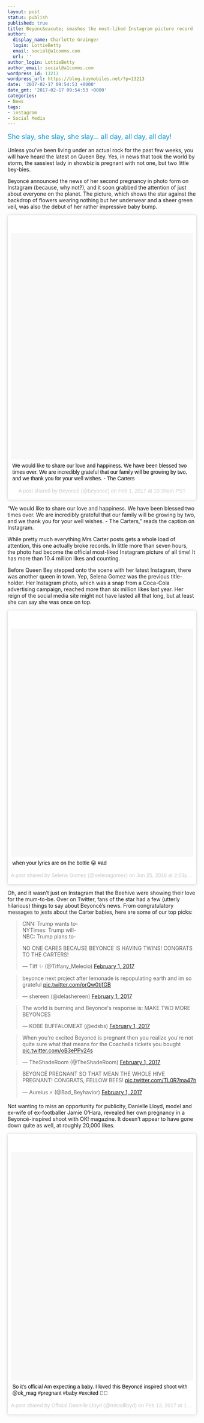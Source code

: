 ```yaml
---
layout: post
status: publish
published: true
title: Beyonc&eacute; smashes the most-liked Instagram picture record
author:
  display_name: Charlotte Grainger
  login: LottieBetty
  email: social@a1comms.com
  url: ''
author_login: LottieBetty
author_email: social@a1comms.com
wordpress_id: 13213
wordpress_url: https://blog.buymobiles.net/?p=13213
date: '2017-02-17 09:54:53 +0000'
date_gmt: '2017-02-17 09:54:53 +0000'
categories:
- News
tags:
- instagram
- Social Media
---
```

<p><span class="postStandFirst" style="color: #0896d5; line-height: 26px; font-size: 18px;">She slay, she slay, she slay&hellip; all day, all day, all day!</span></p>
<p>Unless you&rsquo;ve been living under an actual rock for the past few weeks, you will have heard the latest on Queen Bey. Yes, in news that took the world by storm, the sassiest lady in showbiz is pregnant with not one, but two little bey-bies.</p>
<p>Beyonc&eacute; announced the news of her second pregnancy in photo form on Instagram (because, why not?), and it soon grabbed the attention of just about everyone on the planet. The picture, which shows the star against the backdrop of flowers wearing nothing but her underwear and a sheer green veil, was also the debut of her rather impressive baby bump.</p>
<blockquote class="instagram-media" style="background: #FFF; border: 0; border-radius: 3px; box-shadow: 0 0 1px 0 rgba(0,0,0,0.5),0 1px 10px 0 rgba(0,0,0,0.15); margin: 1px; max-width: 658px; padding: 0; width: calc(100% - 2px);" data-instgrm-captioned="" data-instgrm-version="7">
<div style="padding: 8px;">
<div style="background: #F8F8F8; line-height: 0; margin-top: 40px; padding: 61.94444444444444% 0; text-align: center; width: 100%;"></div>
<p style="margin: 8px 0 0 0; padding: 0 4px;"><a style="color: #000; font-family: Arial,sans-serif; font-size: 14px; font-style: normal; font-weight: normal; line-height: 17px; text-decoration: none; word-wrap: break-word;" href="https://www.instagram.com/p/BP-rXUGBPJa/" target="_blank">We would like to share our love and happiness. We have been blessed two times over. We are incredibly grateful that our family will be growing by two, and we thank you for your well wishes. - The Carters</a></p>
<p style="color: #c9c8cd; font-family: Arial,sans-serif; font-size: 14px; line-height: 17px; margin-bottom: 0; margin-top: 8px; overflow: hidden; padding: 8px 0 7px; text-align: center; text-overflow: ellipsis; white-space: nowrap;">A post shared by Beyonc&eacute; (@beyonce) on <time style="font-family: Arial,sans-serif; font-size: 14px; line-height: 17px;" datetime="2017-02-01T18:39:00+00:00">Feb 1, 2017 at 10:39am PST</time></p>
</div>
</blockquote>
<p><script async defer src="//platform.instagram.com/en_US/embeds.js"></script></p>
<p>&ldquo;We would like to share our love and happiness. We have been blessed two times over. We are incredibly grateful that our family will be growing by two, and we thank you for your well wishes. - The Carters,&rdquo; reads the caption on Instagram.</p>
<p>While pretty much everything Mrs Carter posts gets a whole load of attention, this one actually broke records. In little more than seven hours, the photo had become the official most-liked Instagram picture of all time! It has more than 10.4 million likes and counting.</p>
<p>Before Queen Bey stepped onto the scene with her latest Instagram, there was another queen in town. Yep, Selena Gomez was the previous title-holder. Her Instagram photo, which was a snap from a Coca-Cola advertising campaign, reached more than six million likes last year. Her reign of the social media site might not have lasted all that long, but at least she can say she was once on top.</p>
<blockquote class="instagram-media" style="background: #FFF; border: 0; border-radius: 3px; box-shadow: 0 0 1px 0 rgba(0,0,0,0.5),0 1px 10px 0 rgba(0,0,0,0.15); margin: 1px; max-width: 658px; padding: 0; width: calc(100% - 2px);" data-instgrm-captioned="" data-instgrm-version="7">
<div style="padding: 8px;">
<div style="background: #F8F8F8; line-height: 0; margin-top: 40px; padding: 62.4537037037037% 0; text-align: center; width: 100%;"></div>
<p style="margin: 8px 0 0 0; padding: 0 4px;"><a style="color: #000; font-family: Arial,sans-serif; font-size: 14px; font-style: normal; font-weight: normal; line-height: 17px; text-decoration: none; word-wrap: break-word;" href="https://www.instagram.com/p/BHF4NdhhOmc/" target="_blank">when your lyrics are on the bottle &#x1f61b; #ad</a></p>
<p style="color: #c9c8cd; font-family: Arial,sans-serif; font-size: 14px; line-height: 17px; margin-bottom: 0; margin-top: 8px; overflow: hidden; padding: 8px 0 7px; text-align: center; text-overflow: ellipsis; white-space: nowrap;">A post shared by Selena Gomez (@selenagomez) on <time style="font-family: Arial,sans-serif; font-size: 14px; line-height: 17px;" datetime="2016-06-25T21:03:23+00:00">Jun 25, 2016 at 2:03pm PDT</time></p>
</div>
</blockquote>
<p><script async defer src="//platform.instagram.com/en_US/embeds.js"></script></p>
<p>Oh, and it wasn&rsquo;t just on Instagram that the Beehive were showing their love for the mum-to-be. Over on Twitter, fans of the star had a few (utterly hilarious) things to say about Beyonc&eacute;&rsquo;s news. From congratulatory messages to jests about the Carter babies, here are some of our top picks:</p>
<blockquote class="twitter-tweet" data-lang="en">
<p dir="ltr" lang="en">CNN: Trump wants to-<br />
NYTimes: Trump will-<br />
NBC: Trump plans to-</p>
<p>NO ONE CARES BECAUSE BEYONCE IS HAVING TWINS! CONGRATS TO THE CARTERS!</p>
<p>&mdash; Tiff ✨ (@Tiffany_Melecio) <a href="https://twitter.com/Tiffany_Melecio/status/826873363616432132">February 1, 2017</a></p></blockquote>
<p><script async src="//platform.twitter.com/widgets.js" charset="utf-8"></script></p>
<blockquote class="twitter-tweet" data-lang="en">
<p dir="ltr" lang="en">beyonce next project after lemonade is repopulating earth and im so grateful <a href="https://t.co/orQw0tjfGB">pic.twitter.com/orQw0tjfGB</a></p>
<p>&mdash; shereen (@delashereen) <a href="https://twitter.com/delashereen/status/826868413633064960">February 1, 2017</a></p></blockquote>
<p><script async src="//platform.twitter.com/widgets.js" charset="utf-8"></script></p>
<blockquote class="twitter-tweet" data-lang="en">
<p dir="ltr" lang="en">The world is burning and Beyonce's response is: MAKE TWO MORE BEYONCES</p>
<p>&mdash; KOBE BUFFALOMEAT (@edsbs) <a href="https://twitter.com/edsbs/status/826865797880565762">February 1, 2017</a></p></blockquote>
<p><script async src="//platform.twitter.com/widgets.js" charset="utf-8"></script></p>
<blockquote class="twitter-tweet" data-lang="en">
<p dir="ltr" lang="en">When you're excited Beyonc&eacute; is pregnant then you realize you're not quite sure what that means for the Coachella tickets you bought <a href="https://t.co/oB3ePPv24s">pic.twitter.com/oB3ePPv24s</a></p>
<p>&mdash; TheShadeRoom (@TheShadeRoom) <a href="https://twitter.com/TheShadeRoom/status/826869900761198596">February 1, 2017</a></p></blockquote>
<p><script async src="//platform.twitter.com/widgets.js" charset="utf-8"></script></p>
<blockquote class="twitter-tweet" data-lang="en">
<p dir="ltr" lang="en">BEYONC&Eacute; PREGNANT SO THAT MEAN THE WHOLE HIVE PREGNANT! CONGRATS, FELLOW BEES! <a href="https://t.co/TL0R7ma47h">pic.twitter.com/TL0R7ma47h</a></p>
<p>&mdash; Aureius ⚡️ (@Bad_Beyhavior) <a href="https://twitter.com/Bad_Beyhavior/status/826874108587675648">February 1, 2017</a></p></blockquote>
<p><script async src="//platform.twitter.com/widgets.js" charset="utf-8"></script></p>
<p>Not wanting to miss an opportunity for publicity, Danielle Lloyd, model and ex-wife of ex-footballer Jamie O&rsquo;Hara, revealed her own pregnancy in a Beyonc&eacute;-inspired shoot with OK! magazine. It doesn&rsquo;t appear to have gone down quite as well, at roughly 20,000 likes.</p>
<blockquote class="instagram-media" style="background: #FFF; border: 0; border-radius: 3px; box-shadow: 0 0 1px 0 rgba(0,0,0,0.5),0 1px 10px 0 rgba(0,0,0,0.15); margin: 1px; max-width: 658px; padding: 0; width: calc(100% - 2px);" data-instgrm-captioned="" data-instgrm-version="7">
<div style="padding: 8px;">
<div style="background: #F8F8F8; line-height: 0; margin-top: 40px; padding: 62.483994878361074% 0; text-align: center; width: 100%;"></div>
<p style="margin: 8px 0 0 0; padding: 0 4px;"><a style="color: #000; font-family: Arial,sans-serif; font-size: 14px; font-style: normal; font-weight: normal; line-height: 17px; text-decoration: none; word-wrap: break-word;" href="https://www.instagram.com/p/BQcm9DQDTpP/" target="_blank">So it's official Am expecting a baby. I loved this Beyonc&eacute; inspired shoot with @ok_mag #pregnant #baby #excited &#x1f499;&#x1f497;</a></p>
<p style="color: #c9c8cd; font-family: Arial,sans-serif; font-size: 14px; line-height: 17px; margin-bottom: 0; margin-top: 8px; overflow: hidden; padding: 8px 0 7px; text-align: center; text-overflow: ellipsis; white-space: nowrap;">A post shared by Official Danielle Lloyd (@missdlloyd) on <time style="font-family: Arial,sans-serif; font-size: 14px; line-height: 17px;" datetime="2017-02-13T09:37:40+00:00">Feb 13, 2017 at 1:37am PST</time></p>
</div>
</blockquote>
<p><script async defer src="//platform.instagram.com/en_US/embeds.js"></script></p>
